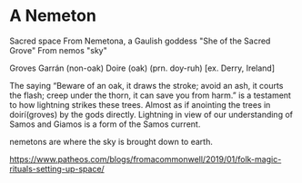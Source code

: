 # A Nemeton
Sacred space
From Nemetona, a Gaulish goddess "She of the Sacred Grove"
From nemos "sky"

Groves
	Garrán (non-oak)
	Doire (oak) (prn. doy-ruh) [ex. Derry, Ireland]
	
The saying “Beware of an oak, it draws the stroke; avoid an ash, it courts the flash; creep under the thorn, it can save you from harm.” is a testament to how lightning strikes these trees. Almost as if anointing the trees in doirí(groves) by the gods directly. Lightning in view of our understanding of Samos and Giamos is a form of the Samos current.

nemetons are where the sky is brought down to earth. 



https://www.patheos.com/blogs/fromacommonwell/2019/01/folk-magic-rituals-setting-up-space/
